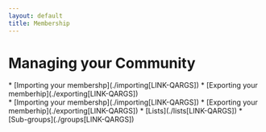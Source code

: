 ```yaml
---
layout: default
title: Membership
---
```


# Managing your Community

<div class="free">
* [Importing your membershp](./importing[LINK-QARGS])
* [Exporting your memberhip](./exporting[LINK-QARGS])
</div>

<div class="sub g4s">
* [Importing your membershp](./importing[LINK-QARGS])
* [Exporting your memberhip](./exporting[LINK-QARGS])
* [Lists](./lists[LINK-QARGS])
* [Sub-groups](./groups[LINK-QARGS])
</div>

